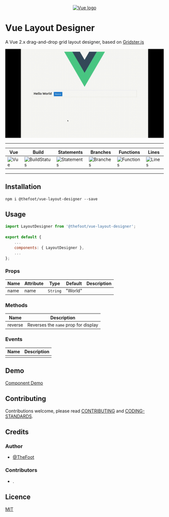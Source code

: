 <p align="center">
<a href="https://vuejs.org" target="_blank" rel="noopener noreferrer">
<img width="100" src="https://vuejs.org/images/logo.png" alt="Vue logo">
</a>
</p>

# Vue Layout Designer
A Vue 2.x drag-and-drop grid layout designer, based on [Gridster.js](http://dsmorse.github.io/gridster.js)

![Screenshot](docs/img/vue-component-demo.gif)

---
| Vue | Build | Statements | Branches | Functions | Lines
| ------ | ------ | ------ | ------- | ------- | ------
| ![Vue](https://img.shields.io/badge/vue-2.2.x-brightgreen.svg "Vue Version") | ![BuildStatus](https://img.shields.io/badge/Build-Passing-brightgreen.svg "Building Status") | ![Statements](https://img.shields.io/badge/Coverage-30.85%25-red.svg "Make me better!") | ![Branches](https://img.shields.io/badge/Coverage-18.18%25-red.svg "Make me better!") | ![Functions](https://img.shields.io/badge/Coverage-38.46%25-red.svg "Make me better!") | ![Lines](https://img.shields.io/badge/Coverage-32.95%25-red.svg "Make me better!")
---

## Installation

~~~
npm i @thefoot/vue-layout-designer --save
~~~

## Usage

```javascript
import LayoutDesigner from '@thefoot/vue-layout-designer';

export default {
    ...
    components: { LayoutDesigner },
    ...
};
```

### Props
| Name | Attribute | Type     | Default | Description |
|------|-----------|----------|---------|-------------|
| name | name      | `String` | "World" |             |

### Methods
| Name | Description |
|------|-----------|
| reverse | Reverses the `name` prop for display |

### Events
| Name | Description |
|------|-----------|
|  | |

## Demo
[Component Demo](https://thefoot.github.io/vue-layout-designer/)

## Contributing
Contributions welcome, please read [CONTRIBUTING](docs/CONTRIBUTING.md) and [CODING-STANDARDS](docs/CODING-STANDARDS.md).

## Credits

### Author
- [@TheFoot](https://github.com/TheFoot)

### Contributors
- .

## Licence
[MIT](LICENCE.md)
